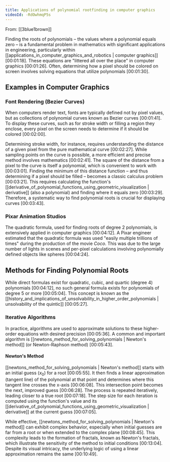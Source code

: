 ```yaml
---
title: Applications of polynomial rootfinding in computer graphics
videoId: -RdOwhmqP5s
---
```


From: [[3blue1brown]] <br/> 

Finding the roots of polynomials – the values where a polynomial equals zero – is a fundamental problem in mathematics with significant applications in engineering, particularly within [[applications_in_computer_graphics_and_robotics | computer graphics]] <a class="yt-timestamp" data-t="00:01:18">[00:01:18]</a>. These equations are "littered all over the place" in computer graphics <a class="yt-timestamp" data-t="00:01:26">[00:01:26]</a>. Often, determining how a pixel should be colored on screen involves solving equations that utilize polynomials <a class="yt-timestamp" data-t="00:01:30">[00:01:30]</a>.

## Examples in Computer Graphics

### Font Rendering (Bezier Curves)
When computers render text, fonts are typically defined not by pixel values, but as collections of polynomial curves known as Bezier curves <a class="yt-timestamp" data-t="00:01:41">[00:01:41]</a>. To display these curves, such as for stroke width or filling a region they enclose, every pixel on the screen needs to determine if it should be colored <a class="yt-timestamp" data-t="00:02:00">[00:02:00]</a>.

Determining stroke width, for instance, requires understanding the distance of a given pixel from the pure mathematical curve <a class="yt-timestamp" data-t="00:02:27">[00:02:27]</a>. While sampling points on the curve is possible, a more efficient and precise method involves mathematics <a class="yt-timestamp" data-t="00:02:41">[00:02:41]</a>. The square of the distance from a pixel to the curve is itself a polynomial, which is convenient to work with <a class="yt-timestamp" data-t="00:03:01">[00:03:01]</a>. Finding the minimum of this distance function – and thus determining if a pixel should be filled – becomes a classic calculus problem <a class="yt-timestamp" data-t="00:03:21">[00:03:21]</a>. This requires calculating the function's [[derivative_of_polynomial_functions_using_geometric_visualization | derivative]] (also a polynomial) and finding where it equals zero <a class="yt-timestamp" data-t="00:03:29">[00:03:29]</a>. Therefore, a systematic way to find polynomial roots is crucial for displaying curves <a class="yt-timestamp" data-t="00:03:43">[00:03:43]</a>.

### Pixar Animation Studios
The quadratic formula, used for finding roots of degree 2 polynomials, is extensively applied in computer graphics <a class="yt-timestamp" data-t="00:04:12">[00:04:12]</a>. A Pixar engineer estimated that the quadratic formula was used "easily multiple trillions of times" during the production of the movie *Coco*. This was due to the large number of lights in scenes and per-pixel calculations involving polynomially defined objects like spheres <a class="yt-timestamp" data-t="00:04:24">[00:04:24]</a>.

## Methods for Finding Polynomial Roots

While direct formulas exist for quadratic, cubic, and quartic (degree 4) polynomials <a class="yt-timestamp" data-t="00:04:12">[00:04:12]</a>, no such general formula exists for polynomials of degree 5 or more <a class="yt-timestamp" data-t="00:05:04">[00:05:04]</a>. This concept is known as the [[history_and_implications_of_unsolvability_in_higher_order_polynomials | unsolvability of the quintic]] <a class="yt-timestamp" data-t="00:05:27">[00:05:27]</a>.

### Iterative Algorithms
In practice, algorithms are used to approximate solutions to these higher-order equations with desired precision <a class="yt-timestamp" data-t="00:05:36">[00:05:36]</a>. A common and important algorithm is [[newtons_method_for_solving_polynomials | Newton's method]] (or Newton-Raphson method) <a class="yt-timestamp" data-t="00:05:43">[00:05:43]</a>.

#### Newton's Method
[[newtons_method_for_solving_polynomials | Newton's method]] starts with an initial guess ($x_0$) for a root <a class="yt-timestamp" data-t="00:05:55">[00:05:55]</a>. It then finds a linear approximation (tangent line) of the polynomial at that point and determines where this tangent line crosses the x-axis <a class="yt-timestamp" data-t="00:06:08">[00:06:08]</a>. This intersection point becomes the next, improved guess <a class="yt-timestamp" data-t="00:06:28">[00:06:28]</a>. The process is repeated iteratively, leading closer to a true root <a class="yt-timestamp" data-t="00:07:18">[00:07:18]</a>. The step size for each iteration is computed using the function's value and its [[derivative_of_polynomial_functions_using_geometric_visualization | derivative]] at the current guess <a class="yt-timestamp" data-t="00:07:05">[00:07:05]</a>.

While effective, [[newtons_method_for_solving_polynomials | Newton's method]] can exhibit complex behavior, especially when initial guesses are far from a root or when extended to the complex plane <a class="yt-timestamp" data-t="00:08:45">[00:08:45]</a>. This complexity leads to the formation of fractals, known as Newton's fractals, which illustrate the sensitivity of the method to initial conditions <a class="yt-timestamp" data-t="00:13:04">[00:13:04]</a>. Despite its visual intricacy, the underlying logic of using a linear approximation remains the same <a class="yt-timestamp" data-t="00:10:49">[00:10:49]</a>.